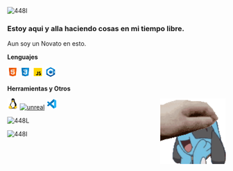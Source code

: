 <p align="left"> <img src="https://komarev.com/ghpvc/?username=448l&label=Perfil%20Visitas&color=2093d9&style=flat-square" alt="448l" /> </p>
<h3>Estoy aqui y alla haciendo cosas en mi tiempo libre.</h3>

Aun soy un Novato en esto.

**Lenguajes**

<a href = "https://github.com/448L/448L/blob/main/No%20puedes%20escapar%20de%20Cynthia.webm?raw=true"><img src = "icons8-html-5-96.png" width = "5%" height = "auto"></a>
<a href = "https://github.com/448L/448L/blob/main/tails%20tenedor.webm?raw=true"><img src = "icons8-css3-96.png" width = "5%" height = "auto"></a>
<a href = "https://github.com/448L/448L/blob/main/fgfrhcfevawq.webm?raw=true"><img src = "icons8-javascript-96.png" width = "5%" height = "auto"></a>
<a href = "https://github.com/448L/448L/blob/main/MUERE-1-1.mp4?raw=true"><img src = "icons8-c++-96.png" width = "5%" height = "auto"></a>

**Herramientas y Otros**

<!-- Riolu -->
<a href= "https://raw.githubusercontent.com/448L/448L/main/E4kbCZdVEAIjwkB.png">
  <img src = "ac148350-6bb2-4595-9ff6-f5b127a539d9.gif" width = "30%" height = "auto" align = "right"/>
</a>

<img src="https://raw.githubusercontent.com/devicons/devicon/master/icons/linux/linux-original.svg" alt="linux" width="5%" height="auto"/> </a> <a href="https://unrealengine.com/" target="_blank"> <img src="https://raw.githubusercontent.com/kenangundogan/fontisto/036b7eca71aab1bef8e6a0518f7329f13ed62f6b/icons/svg/brand/unreal-engine.svg" alt="unreal" width="5%" height="auto"/></a>
<a href = "https://github.com/Microsoft/vscode"><img src = "icons8-visual-studio-code-2019-96.png" width = "5%" height = "auto"></a>


<p>&nbsp;<img align="left" src="https://github-readme-stats.vercel.app/api?username=448L&show_icons=true&locale=es&theme=dark&hide_border=true" alt="448L"/></p>

<p><img align="left" src="https://github-readme-stats.vercel.app/api/top-langs?username=448l&show_icons=true&theme=dark&hide_border=true&locale=es&layout=compact" alt="448l" /></p>

<!-- A estas alturas no es necesario decir que me gusta Riolu/Lucario -->
<!-- No se vale ver los enlaces, arruinaras la sorpresa -->
